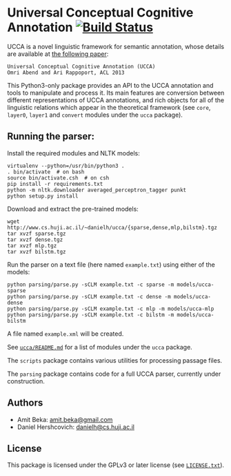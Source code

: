 Universal Conceptual Cognitive Annotation [![Build Status](https://travis-ci.org/danielhers/ucca.svg?branch=master)](https://travis-ci.org/danielhers/ucca)
============================
UCCA is a novel linguistic framework for semantic annotation, whose details
are available at [the following paper][1]:

    Universal Conceptual Cognitive Annotation (UCCA)
    Omri Abend and Ari Rappoport, ACL 2013

This Python3-only package provides an API to the UCCA annotation and tools to
manipulate and process it. Its main features are conversion between different
representations of UCCA annotations, and rich objects for all of the linguistic
relations which appear in the theoretical framework (see `core`, `layer0`, `layer1`
and `convert` modules under the `ucca` package).

Running the parser:
-------------------

Install the required modules and NLTK models:

    virtualenv --python=/usr/bin/python3 .
    . bin/activate  # on bash
    source bin/activate.csh  # on csh
    pip install -r requirements.txt
    python -m nltk.downloader averaged_perceptron_tagger punkt
    python setup.py install

Download and extract the pre-trained models:

    wget http://www.cs.huji.ac.il/~danielh/ucca/{sparse,dense,mlp,bilstm}.tgz
    tar xvzf sparse.tgz
    tar xvzf dense.tgz
    tar xvzf mlp.tgz
    tar xvzf bilstm.tgz

Run the parser on a text file (here named `example.txt`) using either of the models:

    python parsing/parse.py -sCLM example.txt -c sparse -m models/ucca-sparse
    python parsing/parse.py -sCLM example.txt -c dense -m models/ucca-dense
    python parsing/parse.py -sCLM example.txt -c mlp -m models/ucca-mlp
    python parsing/parse.py -sCLM example.txt -c bilstm -m models/ucca-bilstm

A file named `example.xml` will be created.


See [`ucca/README.md`](ucca/README.md) for a list of modules under the `ucca` package.

The `scripts` package contains various utilities for processing passage files.

The `parsing` package contains code for a full UCCA parser, currently under construction.

Authors
------
* Amit Beka: amit.beka@gmail.com
* Daniel Hershcovich: danielh@cs.huji.ac.il


License
-------
This package is licensed under the GPLv3 or later license (see [`LICENSE.txt`](master/LICENSE.txt)).

[1]: http://homepages.inf.ed.ac.uk/oabend/papers/ucca_acl.pdf
